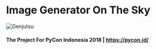 # Image Generator On The Sky

![Genjutsu](https://media1.tenor.com/images/f9291e8d5d353aa30941f88240e75f51/tenor.gif)
#### The Project For PyCon Indonesia 2018 | https://pycon.id/

